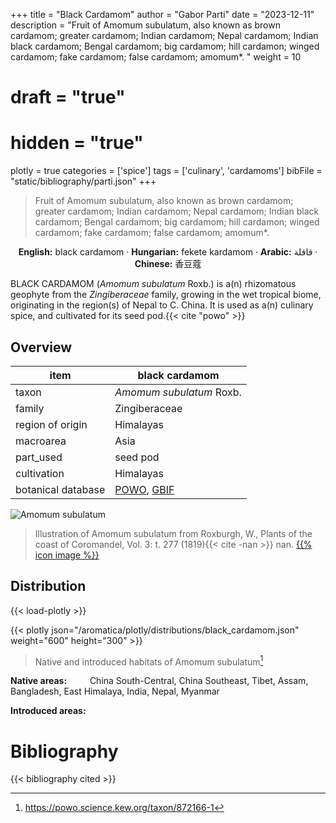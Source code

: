 +++
title = "Black Cardamom"
author = "Gabor Parti"
date = "2023-12-11"
description = "Fruit of Amomum subulatum, also known as brown cardamom; greater cardamom; Indian cardamom; Nepal cardamom; Indian black cardamom; Bengal cardamom; big cardamom; hill cardamon; winged cardamom; fake cardamom; false cardamom; amomum*. "
weight = 10
# draft = "true"
# hidden = "true"
plotly = true
categories = ['spice']
tags = ['culinary', 'cardamoms']
bibFile = "static/bibliography/parti.json"
+++

>Fruit of Amomum subulatum, also known as brown cardamom; greater cardamom; Indian cardamom; Nepal cardamom; Indian black cardamom; Bengal cardamom; big cardamom; hill cardamon; winged cardamom; fake cardamom; false cardamom; amomum*.  [<i class="fab fa-wikipedia-w"></i>](https://en.wikipedia.org/wiki/Black_cardamom)

<center>

**English:** black cardamom · **Hungarian:** fekete kardamom · **Arabic:** <span class="arabic-text" dir="rtl">قاقلة</span> · **Chinese:** <span class="traditional-chinese-text">香豆蔻</span>

</center>

BLACK CARDAMOM (*Amomum subulatum* Roxb.) is a(n) rhizomatous geophyte from the *Zingiberaceae* family, growing in the wet tropical biome, originating in the region(s) of Nepal to C. China. It is used as a(n) culinary spice, and cultivated for its seed pod.{{< cite "powo" >}}

## Overview

|       item       |                                          black cardamom                                         |
|------------------|-------------------------------------------------------------------------------------------------|
|       taxon      |                                     *Amomum subulatum* Roxb.                                    |
|      family      |                                          Zingiberaceae                                          |
| region of origin |                                            Himalayas                                            |
|     macroarea    |                                               Asia                                              |
|     part_used    |                                             seed pod                                            |
|    cultivation   |                                            Himalayas                                            |
|botanical database|[POWO](https://powo.science.kew.org/taxon/872166-1), [GBIF](https://www.gbif.org/species/5301632)|

![Amomum subulatum](/images/illustrations/black_cardamom.png?width=40rem "Illustration of Amomum subulatum from Roxburgh, W., Plants of the coast of Coromandel, Vol. 3: t. 277 (1819)")

>Illustration of Amomum subulatum from Roxburgh, W., Plants of the coast of Coromandel, Vol. 3: t. 277 (1819){{< cite -nan >}} nan. [{{% icon image %}}](http://plantillustrations.org/illustration.php?id_illustration=61488)

## Distribution

{{< load-plotly >}}

{{< plotly json="/aromatica/plotly/distributions/black_cardamom.json" weight="600" height="300" >}}

>Native and introduced habitats of Amomum subulatum[^powo]

[^powo]: https://powo.science.kew.org/taxon/872166-1

<p style="text-align:left;">

**Native areas:** &ensp; &ensp; &ensp; China South-Central, China Southeast, Tibet, Assam, Bangladesh, East Himalaya, India, Nepal, Myanmar

**Introduced areas:** 

</p>



# Bibliography

{{< bibliography cited >}}

